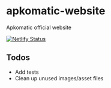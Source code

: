 # apkomatic-website

Apkomatic official website

[![Netlify Status](https://api.netlify.com/api/v1/badges/f3393ec5-98eb-447c-9554-f9f4aa5d810f/deploy-status)](https://app.netlify.com/sites/apkomatic/deploys)

## Todos

- Add tests
- Clean up unused images/asset files
